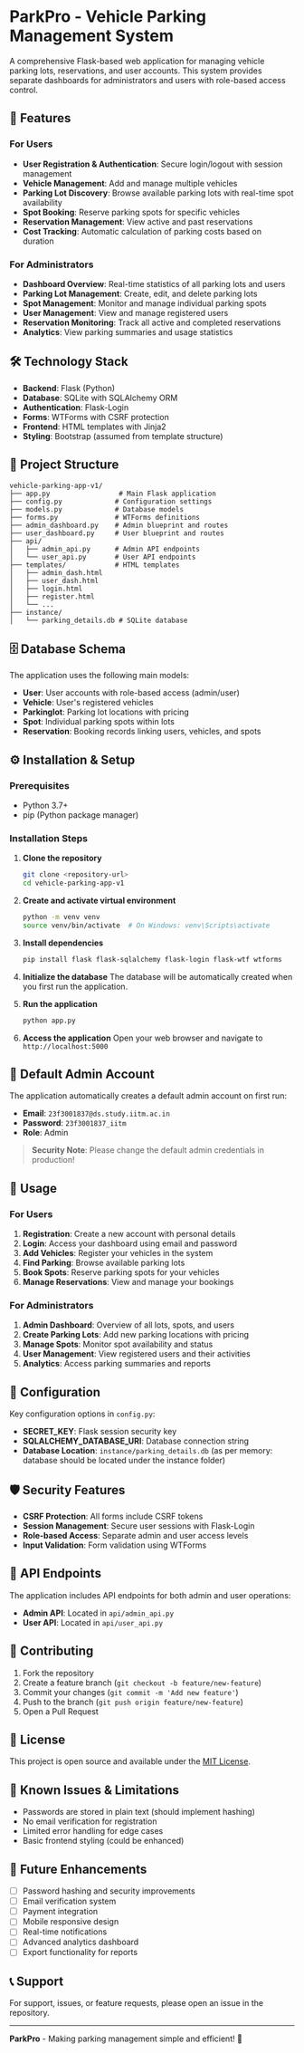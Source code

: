 # ParkPro - Vehicle Parking Management System

A comprehensive Flask-based web application for managing vehicle parking lots, reservations, and user accounts. This system provides separate dashboards for administrators and users with role-based access control.

## 🚀 Features

### For Users
- **User Registration & Authentication**: Secure login/logout with session management
- **Vehicle Management**: Add and manage multiple vehicles
- **Parking Lot Discovery**: Browse available parking lots with real-time spot availability
- **Spot Booking**: Reserve parking spots for specific vehicles
- **Reservation Management**: View active and past reservations
- **Cost Tracking**: Automatic calculation of parking costs based on duration

### For Administrators
- **Dashboard Overview**: Real-time statistics of all parking lots and users
- **Parking Lot Management**: Create, edit, and delete parking lots
- **Spot Management**: Monitor and manage individual parking spots
- **User Management**: View and manage registered users
- **Reservation Monitoring**: Track all active and completed reservations
- **Analytics**: View parking summaries and usage statistics

## 🛠️ Technology Stack

- **Backend**: Flask (Python)
- **Database**: SQLite with SQLAlchemy ORM
- **Authentication**: Flask-Login
- **Forms**: WTForms with CSRF protection
- **Frontend**: HTML templates with Jinja2
- **Styling**: Bootstrap (assumed from template structure)

## 📁 Project Structure

```
vehicle-parking-app-v1/
├── app.py                 # Main Flask application
├── config.py             # Configuration settings
├── models.py             # Database models
├── forms.py              # WTForms definitions
├── admin_dashboard.py    # Admin blueprint and routes
├── user_dashboard.py     # User blueprint and routes
├── api/
│   ├── admin_api.py      # Admin API endpoints
│   └── user_api.py       # User API endpoints
├── templates/            # HTML templates
│   ├── admin_dash.html
│   ├── user_dash.html
│   ├── login.html
│   ├── register.html
│   └── ...
├── instance/
│   └── parking_details.db # SQLite database
```

## 🗄️ Database Schema

The application uses the following main models:

- **User**: User accounts with role-based access (admin/user)
- **Vehicle**: User's registered vehicles
- **Parkinglot**: Parking lot locations with pricing
- **Spot**: Individual parking spots within lots
- **Reservation**: Booking records linking users, vehicles, and spots

## ⚙️ Installation & Setup

### Prerequisites
- Python 3.7+
- pip (Python package manager)

### Installation Steps

1. **Clone the repository**
   ```bash
   git clone <repository-url>
   cd vehicle-parking-app-v1
   ```

2. **Create and activate virtual environment**
   ```bash
   python -m venv venv
   source venv/bin/activate  # On Windows: venv\Scripts\activate
   ```

3. **Install dependencies**
   ```bash
   pip install flask flask-sqlalchemy flask-login flask-wtf wtforms
   ```

4. **Initialize the database**
   The database will be automatically created when you first run the application.

5. **Run the application**
   ```bash
   python app.py
   ```

6. **Access the application**
   Open your web browser and navigate to `http://localhost:5000`

## 👤 Default Admin Account

The application automatically creates a default admin account on first run:

- **Email**: `23f3001837@ds.study.iitm.ac.in`
- **Password**: `23f3001837_iitm`
- **Role**: Admin

> **Security Note**: Please change the default admin credentials in production!

## 🚦 Usage

### For Users

1. **Registration**: Create a new account with personal details
2. **Login**: Access your dashboard using email and password
3. **Add Vehicles**: Register your vehicles in the system
4. **Find Parking**: Browse available parking lots
5. **Book Spots**: Reserve parking spots for your vehicles
6. **Manage Reservations**: View and manage your bookings

### For Administrators

1. **Admin Dashboard**: Overview of all lots, spots, and users
2. **Create Parking Lots**: Add new parking locations with pricing
3. **Manage Spots**: Monitor spot availability and status
4. **User Management**: View registered users and their activities
5. **Analytics**: Access parking summaries and reports

## 🔧 Configuration

Key configuration options in `config.py`:

- **SECRET_KEY**: Flask session security key
- **SQLALCHEMY_DATABASE_URI**: Database connection string
- **Database Location**: `instance/parking_details.db` (as per memory: database should be located under the instance folder)

## 🛡️ Security Features

- **CSRF Protection**: All forms include CSRF tokens
- **Session Management**: Secure user sessions with Flask-Login
- **Role-based Access**: Separate admin and user access levels
- **Input Validation**: Form validation using WTForms

## 📱 API Endpoints

The application includes API endpoints for both admin and user operations:

- **Admin API**: Located in `api/admin_api.py`
- **User API**: Located in `api/user_api.py`

## 🤝 Contributing

1. Fork the repository
2. Create a feature branch (`git checkout -b feature/new-feature`)
3. Commit your changes (`git commit -m 'Add new feature'`)
4. Push to the branch (`git push origin feature/new-feature`)
5. Open a Pull Request

## 📄 License

This project is open source and available under the [MIT License](LICENSE).

## 🐛 Known Issues & Limitations

- Passwords are stored in plain text (should implement hashing)
- No email verification for registration
- Limited error handling for edge cases
- Basic frontend styling (could be enhanced)

## 🔮 Future Enhancements

- [ ] Password hashing and security improvements
- [ ] Email verification system
- [ ] Payment integration
- [ ] Mobile responsive design
- [ ] Real-time notifications
- [ ] Advanced analytics dashboard
- [ ] Export functionality for reports

## 📞 Support

For support, issues, or feature requests, please open an issue in the repository.

---

**ParkPro** - Making parking management simple and efficient! 🚗
